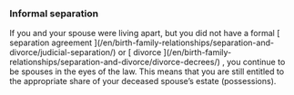 ###  Informal separation

If you and your spouse were living apart, but you did not have a formal [
separation agreement ](/en/birth-family-relationships/separation-and-
divorce/judicial-separation/) or [ divorce ](/en/birth-family-
relationships/separation-and-divorce/divorce-decrees/) , you continue to be
spouses in the eyes of the law. This means that you are still entitled to the
appropriate share of your deceased spouse’s estate (possessions).
